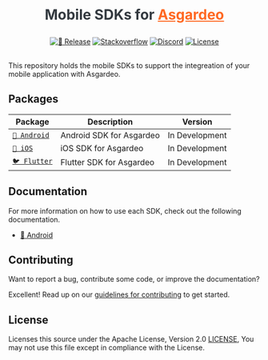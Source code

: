 <!--
 * Copyright (c) 2024, WSO2 LLC. (https://www.wso2.com).
 *
 * WSO2 LLC. licenses this file to you under the Apache License,
 * Version 2.0 (the "License"); you may not use this file except
 * in compliance with the License.
 * You may obtain a copy of the License at
 *
 *     http://www.apache.org/licenses/LICENSE-2.0
 *
 * Unless required by applicable law or agreed to in writing,
 * software distributed under the License is distributed on an
 * "AS IS" BASIS, WITHOUT WARRANTIES OR CONDITIONS OF ANY
 * KIND, either express or implied. See the License for the
 * specific language governing permissions and limitations
 * under the License.
-->

<h1 align="center" style="color: #343a40;margin: 20px 0;">
  <p align="center">Mobile SDKs for <a href="https://wso2.com" style="color:#ff6923">Asgardeo</a></p>
</h1>

<div align="center">
  <a href="https://github.com/asgardeo/mobile-ui-sdks/actions/workflows/release.yml"><img src="https://github.com/asgardeo/mobile-ui-sdks/actions/workflows/release.yml/badge.svg" alt="🚀 Release"></a>
  <a href="https://stackoverflow.com/questions/tagged/wso2is"><img src="https://img.shields.io/badge/Ask%20for%20help%20on-Stackoverflow-orange" alt="Stackoverflow"></a>
  <a href="https://discord.gg/wso2"><img src="https://img.shields.io/badge/Join%20us%20on-Discord-%23e01563.svg" alt="Discord"></a>
  <a href="./LICENSE"><img src="https://img.shields.io/badge/License-Apache%202.0-blue.svg" alt="License"></a>
</div>

<br>

This repository holds the mobile SDKs to support the integreation of your mobile application with Asgardeo.

## Packages

| Package | Description | Version |
| --- | --- | --- |
| [`🤖 Android`](./android) | Android SDK for Asgardeo  | In Development |
| [`🍎 iOS`](./iOS) | iOS SDK for Asgardeo   | In Development |
| [`🐦 Flutter`](./flutter) | Flutter SDK for Asgardeo   | In Development |

## Documentation

For more information on how to use each SDK, check out the following documentation.

- [🤖 Android](./android/README.md)

## Contributing

Want to report a bug, contribute some code, or improve the documentation?

Excellent! Read up on our [guidelines for contributing](./CONTRIBUTING.md) to get started.

## License

Licenses this source under the Apache License, Version 2.0 [LICENSE](./LICENSE), You may not use this file except in compliance with the License.
